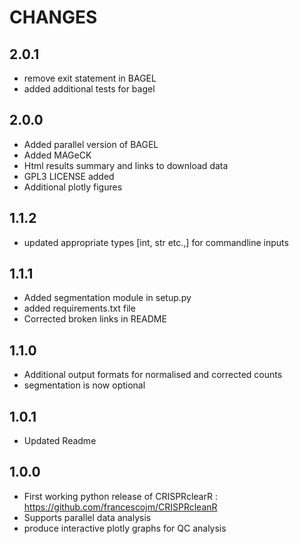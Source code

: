 # CHANGES

## 2.0.1
* remove exit statement in BAGEL
* added additional tests for bagel
## 2.0.0
* Added parallel version of BAGEL
* Added MAGeCK
* Html results summary and links to download data
* GPL3 LICENSE added
* Additional plotly figures

## 1.1.2
 * updated appropriate types [int, str etc.,] for commandline inputs

## 1.1.1
 * Added segmentation module in setup.py
 * added requirements.txt file
 * Corrected broken links in README

## 1.1.0
 * Additional output formats for normalised and corrected counts
 * segmentation is now optional

## 1.0.1
 * Updated Readme

## 1.0.0
 * First working python release of CRISPRclearR : https://github.com/francescojm/CRISPRcleanR
 * Supports parallel data analysis
 * produce interactive plotly graphs for QC analysis
